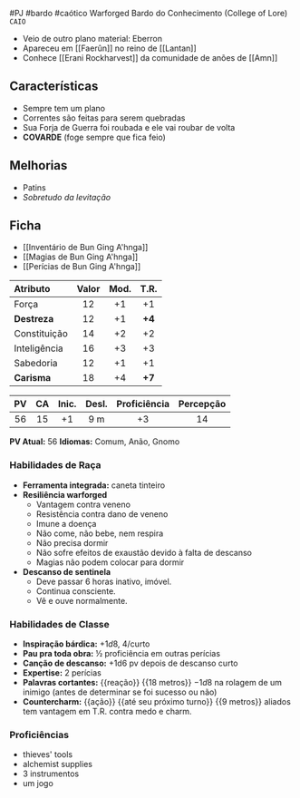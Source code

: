  #PJ #bardo #caótico
Warforged
Bardo do Conhecimento (College of Lore)
`CAIO`

- Veio de outro plano material: Eberron
- Apareceu em [[Faerûn]] no reino de [[Lantan]]
- Conhece [[Erani Rockharvest]] da comunidade de anões de [[Amn]]

## Características
- Sempre tem um plano
- Correntes são feitas para serem quebradas
- Sua Forja de Guerra foi roubada e ele vai roubar de volta
- **COVARDE** (foge sempre que fica feio)

## Melhorias
- Patins
- _Sobretudo da levitação_

## Ficha
- [[Inventário de Bun Ging A'hnga]]
- [[Magias de Bun Ging A'hnga]]
- [[Perícias de Bun Ging A'hnga]]

| **Atributo** | **Valor** | **Mod.** | **T.R.** |
|:-|:-:|:-:|:-:|
| Força        | 12 | +1 | +1 |
| **Destreza**     | 12 | +1 | **+4** |
| Constituição | 14 | +2 | +2 |
| Inteligência | 16 | +3 | +3 |
| Sabedoria    | 12 | +1 | +1 |
| **Carisma**      | 18 | +4 | **+7** |

| PV | CA | Inic. | Desl. | Proficiência | Percepção |
|:-:|:-:|:-:|:-:|:-:|:-:|
| 56 | 15 | +1 | 9 m | +3 | 14 |

**PV Atual:** 56
**Idiomas:** Comum, Anão, Gnomo

### Habilidades de Raça
- **Ferramenta integrada:** caneta tinteiro
- **Resiliência warforged**
	- Vantagem contra veneno
	- Resistência contra dano de veneno
	- Imune a doença
	- Não come, não bebe, nem respira
	- Não precisa dormir
	- Não sofre efeitos de exaustão devido à falta de descanso
	- Magias não podem colocar para dormir
- **Descanso de sentinela**
	- Deve passar 6 horas inativo, imóvel.
	- Continua consciente.
	- Vê e ouve normalmente.

### Habilidades de Classe
- **Inspiração bárdica:** $+1d8$, 4/curto
- **Pau pra toda obra:** ½ proficiência em outras perícias
- **Canção de descanso:** +1d6 pv depois de descanso curto
- **Expertise:** 2 perícias
- **Palavras cortantes:** {{reação}} {{18 metros}} $-1d8$ na rolagem de um inimigo (antes de determinar se foi sucesso ou não)
- **Countercharm:** {{ação}} {{até seu próximo turno}} {{9 metros}} aliados tem vantagem em T.R. contra medo e charm.

### Proficiências
- thieves' tools
- alchemist supplies
- 3 instrumentos
- um jogo